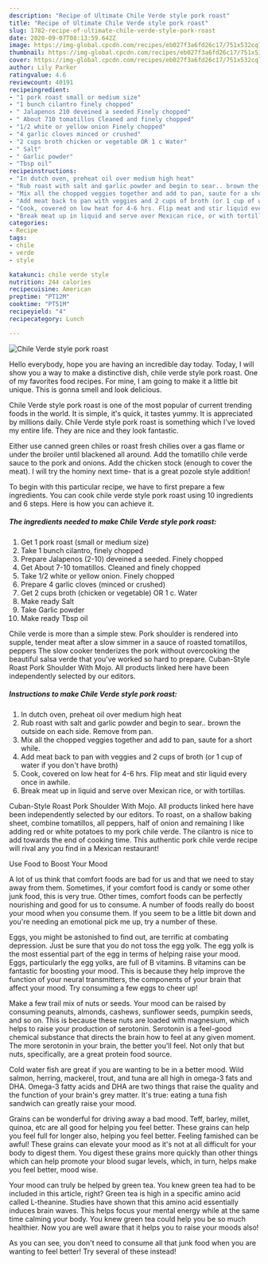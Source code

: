 ```yaml
---
description: "Recipe of Ultimate Chile Verde style pork roast"
title: "Recipe of Ultimate Chile Verde style pork roast"
slug: 1782-recipe-of-ultimate-chile-verde-style-pork-roast
date: 2020-09-07T08:13:59.642Z
image: https://img-global.cpcdn.com/recipes/eb027f3a6fd26c17/751x532cq70/chile-verde-style-pork-roast-recipe-main-photo.jpg
thumbnail: https://img-global.cpcdn.com/recipes/eb027f3a6fd26c17/751x532cq70/chile-verde-style-pork-roast-recipe-main-photo.jpg
cover: https://img-global.cpcdn.com/recipes/eb027f3a6fd26c17/751x532cq70/chile-verde-style-pork-roast-recipe-main-photo.jpg
author: Lily Parker
ratingvalue: 4.6
reviewcount: 40191
recipeingredient:
- "1 pork roast small or medium size"
- "1 bunch cilantro finely chopped"
- " Jalapenos 210 deveined a seeded Finely chopped"
- " About 710 tomatillos Cleaned and finely chopped"
- "1/2 white or yellow onion Finely chopped"
- "4 garlic cloves minced or crushed"
- "2 cups broth chicken or vegetable OR 1 c Water"
- " Salt"
- " Garlic powder"
- "Tbsp oil"
recipeinstructions:
- "In dutch oven, preheat oil over medium high heat"
- "Rub roast with salt and garlic powder and begin to sear.. brown the outside on each side. Remove from pan."
- "Mix all the chopped veggies together and add to pan, saute for a short while."
- "Add meat back to pan with veggies and 2 cups of broth (or 1 cup of water if you don&#39;t have broth)"
- "Cook, covered on low heat for 4-6 hrs. Flip meat and stir liquid every once in awhile."
- "Break meat up in liquid and serve over Mexican rice, or with tortillas."
categories:
- Recipe
tags:
- chile
- verde
- style

katakunci: chile verde style 
nutrition: 244 calories
recipecuisine: American
preptime: "PT12M"
cooktime: "PT51M"
recipeyield: "4"
recipecategory: Lunch

---
```



![Chile Verde style pork roast](https://img-global.cpcdn.com/recipes/eb027f3a6fd26c17/751x532cq70/chile-verde-style-pork-roast-recipe-main-photo.jpg)

Hello everybody, hope you are having an incredible day today. Today, I will show you a way to make a distinctive dish, chile verde style pork roast. One of my favorites food recipes. For mine, I am going to make it a little bit unique. This is gonna smell and look delicious.

Chile Verde style pork roast is one of the most popular of current trending foods in the world. It is simple, it's quick, it tastes yummy. It is appreciated by millions daily. Chile Verde style pork roast is something which I've loved my entire life. They are nice and they look fantastic.

Either use canned green chiles or roast fresh chilies over a gas flame or under the broiler until blackened all around. Add the tomatillo chile verde sauce to the pork and onions. Add the chicken stock (enough to cover the meat). I will try the hominy next time- that is a great pozole style addition!


To begin with this particular recipe, we have to first prepare a few ingredients. You can cook chile verde style pork roast using 10 ingredients and 6 steps. Here is how you can achieve it.

<!--inarticleads1-->

##### The ingredients needed to make Chile Verde style pork roast:

1. Get 1 pork roast (small or medium size)
1. Take 1 bunch cilantro, finely chopped
1. Prepare  Jalapenos (2-10) deveined a seeded. Finely chopped
1. Get  About 7-10 tomatillos. Cleaned and finely chopped
1. Take 1/2 white or yellow onion. Finely chopped
1. Prepare 4 garlic cloves (minced or crushed)
1. Get 2 cups broth (chicken or vegetable) OR 1 c. Water
1. Make ready  Salt
1. Take  Garlic powder
1. Make ready Tbsp oil


Chile verde is more than a simple stew. Pork shoulder is rendered into supple, tender meat after a slow simmer in a sauce of roasted tomatillos, peppers The slow cooker tenderizes the pork without overcooking the beautiful salsa verde that you&#39;ve worked so hard to prepare. Cuban-Style Roast Pork Shoulder With Mojo. All products linked here have been independently selected by our editors. 

<!--inarticleads2-->

##### Instructions to make Chile Verde style pork roast:

1. In dutch oven, preheat oil over medium high heat
1. Rub roast with salt and garlic powder and begin to sear.. brown the outside on each side. Remove from pan.
1. Mix all the chopped veggies together and add to pan, saute for a short while.
1. Add meat back to pan with veggies and 2 cups of broth (or 1 cup of water if you don&#39;t have broth)
1. Cook, covered on low heat for 4-6 hrs. Flip meat and stir liquid every once in awhile.
1. Break meat up in liquid and serve over Mexican rice, or with tortillas.


Cuban-Style Roast Pork Shoulder With Mojo. All products linked here have been independently selected by our editors. To roast, on a shallow baking sheet, combine tomatillos, all peppers, half of onion and remaining I like adding red or white potatoes to my pork chile verde. The cilantro is nice to add towards the end of cooking time. This authentic pork chile verde recipe will rival any you find in a Mexican restaurant! 

Use Food to Boost Your Mood


A lot of us think that comfort foods are bad for us and that we need to stay away from them. Sometimes, if your comfort food is candy or some other junk food, this is very true. Other times, comfort foods can be perfectly nourishing and good for us to consume. A number of foods really do boost your mood when you consume them. If you seem to be a little bit down and you're needing an emotional pick me up, try a number of these.

Eggs, you might be astonished to find out, are terrific at combating depression. Just be sure that you do not toss the egg yolk. The egg yolk is the most essential part of the egg in terms of helping raise your mood. Eggs, particularly the egg yolks, are full of B vitamins. B vitamins can be fantastic for boosting your mood. This is because they help improve the function of your neural transmitters, the components of your brain that affect your mood. Try consuming a few eggs to cheer up!

Make a few trail mix of nuts or seeds. Your mood can be raised by consuming peanuts, almonds, cashews, sunflower seeds, pumpkin seeds, and so on. This is because these nuts are loaded with magnesium, which helps to raise your production of serotonin. Serotonin is a feel-good chemical substance that directs the brain how to feel at any given moment. The more serotonin in your brain, the better you'll feel. Not only that but nuts, specifically, are a great protein food source.

Cold water fish are great if you are wanting to be in a better mood. Wild salmon, herring, mackerel, trout, and tuna are all high in omega-3 fats and DHA. Omega-3 fatty acids and DHA are two things that raise the quality and the function of your brain's grey matter. It's true: eating a tuna fish sandwich can greatly raise your mood. 

Grains can be wonderful for driving away a bad mood. Teff, barley, millet, quinoa, etc are all good for helping you feel better. These grains can help you feel full for longer also, helping you feel better. Feeling famished can be awful! These grains can elevate your mood as it's not at all difficult for your body to digest them. You digest these grains more quickly than other things which can help promote your blood sugar levels, which, in turn, helps make you feel better, mood wise.

Your mood can truly be helped by green tea. You knew green tea had to be included in this article, right? Green tea is high in a specific amino acid called L-theanine. Studies have shown that this amino acid essentially induces brain waves. This helps focus your mental energy while at the same time calming your body. You knew green tea could help you be so much healthier. Now you are well aware that it helps you to raise your moods also!

As you can see, you don't need to consume all that junk food when you are wanting to feel better! Try several of these instead!

